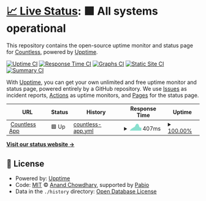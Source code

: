 # [📈 Live Status](https://status.countless.ai): <!--live status--> **🟩 All systems operational**

This repository contains the open-source uptime monitor and status page for [Countless](countless.ai), powered by [Upptime](https://github.com/upptime/upptime).

[![Uptime CI](https://github.com/CountlessAI/upptime/workflows/Uptime%20CI/badge.svg)](https://github.com/CountlessAI/upptime/actions?query=workflow%3A%22Uptime+CI%22)
[![Response Time CI](https://github.com/CountlessAI/upptime/workflows/Response%20Time%20CI/badge.svg)](https://github.com/CountlessAI/upptime/actions?query=workflow%3A%22Response+Time+CI%22)
[![Graphs CI](https://github.com/CountlessAI/upptime/workflows/Graphs%20CI/badge.svg)](https://github.com/CountlessAI/upptime/actions?query=workflow%3A%22Graphs+CI%22)
[![Static Site CI](https://github.com/CountlessAI/upptime/workflows/Static%20Site%20CI/badge.svg)](https://github.com/CountlessAI/upptime/actions?query=workflow%3A%22Static+Site+CI%22)
[![Summary CI](https://github.com/CountlessAI/upptime/workflows/Summary%20CI/badge.svg)](https://github.com/CountlessAI/upptime/actions?query=workflow%3A%22Summary+CI%22)

With [Upptime](https://upptime.js.org), you can get your own unlimited and free uptime monitor and status page, powered entirely by a GitHub repository. We use [Issues](https://github.com/CountlessAI/upptime/issues) as incident reports, [Actions](https://github.com/CountlessAI/upptime/actions) as uptime monitors, and [Pages](https://status.countless.ai) for the status page.

<!--start: status pages-->
<!-- This summary is generated by Upptime (https://github.com/upptime/upptime) -->
<!-- Do not edit this manually, your changes will be overwritten -->
<!-- prettier-ignore -->
| URL | Status | History | Response Time | Uptime |
| --- | ------ | ------- | ------------- | ------ |
| <img alt="" src="https://icons.duckduckgo.com/ip3/app.countless.ai.ico" height="13"> [Countless App](https://app.countless.ai) | 🟩 Up | [countless-app.yml](https://github.com/CountlessAI/upptime/commits/HEAD/history/countless-app.yml) | <details><summary><img alt="Response time graph" src="./graphs/countless-app/response-time-week.png" height="20"> 407ms</summary><br><a href="https://status.countless.ai/history/countless-app"><img alt="Response time 411" src="https://img.shields.io/endpoint?url=https%3A%2F%2Fraw.githubusercontent.com%2FCountlessAI%2Fupptime%2FHEAD%2Fapi%2Fcountless-app%2Fresponse-time.json"></a><br><a href="https://status.countless.ai/history/countless-app"><img alt="24-hour response time 853" src="https://img.shields.io/endpoint?url=https%3A%2F%2Fraw.githubusercontent.com%2FCountlessAI%2Fupptime%2FHEAD%2Fapi%2Fcountless-app%2Fresponse-time-day.json"></a><br><a href="https://status.countless.ai/history/countless-app"><img alt="7-day response time 407" src="https://img.shields.io/endpoint?url=https%3A%2F%2Fraw.githubusercontent.com%2FCountlessAI%2Fupptime%2FHEAD%2Fapi%2Fcountless-app%2Fresponse-time-week.json"></a><br><a href="https://status.countless.ai/history/countless-app"><img alt="30-day response time 393" src="https://img.shields.io/endpoint?url=https%3A%2F%2Fraw.githubusercontent.com%2FCountlessAI%2Fupptime%2FHEAD%2Fapi%2Fcountless-app%2Fresponse-time-month.json"></a><br><a href="https://status.countless.ai/history/countless-app"><img alt="1-year response time 411" src="https://img.shields.io/endpoint?url=https%3A%2F%2Fraw.githubusercontent.com%2FCountlessAI%2Fupptime%2FHEAD%2Fapi%2Fcountless-app%2Fresponse-time-year.json"></a></details> | <details><summary><a href="https://status.countless.ai/history/countless-app">100.00%</a></summary><a href="https://status.countless.ai/history/countless-app"><img alt="All-time uptime 100.00%" src="https://img.shields.io/endpoint?url=https%3A%2F%2Fraw.githubusercontent.com%2FCountlessAI%2Fupptime%2FHEAD%2Fapi%2Fcountless-app%2Fuptime.json"></a><br><a href="https://status.countless.ai/history/countless-app"><img alt="24-hour uptime 100.00%" src="https://img.shields.io/endpoint?url=https%3A%2F%2Fraw.githubusercontent.com%2FCountlessAI%2Fupptime%2FHEAD%2Fapi%2Fcountless-app%2Fuptime-day.json"></a><br><a href="https://status.countless.ai/history/countless-app"><img alt="7-day uptime 100.00%" src="https://img.shields.io/endpoint?url=https%3A%2F%2Fraw.githubusercontent.com%2FCountlessAI%2Fupptime%2FHEAD%2Fapi%2Fcountless-app%2Fuptime-week.json"></a><br><a href="https://status.countless.ai/history/countless-app"><img alt="30-day uptime 100.00%" src="https://img.shields.io/endpoint?url=https%3A%2F%2Fraw.githubusercontent.com%2FCountlessAI%2Fupptime%2FHEAD%2Fapi%2Fcountless-app%2Fuptime-month.json"></a><br><a href="https://status.countless.ai/history/countless-app"><img alt="1-year uptime 100.00%" src="https://img.shields.io/endpoint?url=https%3A%2F%2Fraw.githubusercontent.com%2FCountlessAI%2Fupptime%2FHEAD%2Fapi%2Fcountless-app%2Fuptime-year.json"></a></details>

<!--end: status pages-->

[**Visit our status website →**](https://status.countless.ai)

## 📄 License

- Powered by: [Upptime](https://github.com/upptime/upptime)
- Code: [MIT](./LICENSE) © [Anand Chowdhary](https://anandchowdhary.com), supported by [Pabio](https://pabio.com)
- Data in the `./history` directory: [Open Database License](https://opendatacommons.org/licenses/odbl/1-0/)
